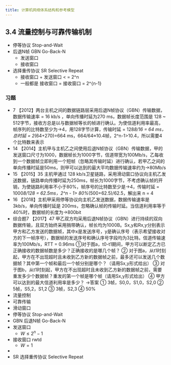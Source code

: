 ```yaml
---
title: 计算机网络体系结构和参考模型
---
```

## 3.4 流量控制与可靠传输机制
- 停等协议 Stop-and-Wait
- 后退N帧 GBN Go-Back-N
    - 发送窗口
    - 接收窗口
- 选择重传协议 SR  Selective Repeat
    - 接收窗口 + 发送窗口 < = 2^n
    - 一般都是 接收窗口 = 接收窗口 = 2^{n-1}
### 习题
- 7 【2012】两台主机之间的数据链路层采用后退N帧协议（GBN）传输数据，数据传输速率 = 16 kb/s ，单向传播时延为270 ms，数据帧长度范围是 128 ~ 512字节，接收方总是以与数据帧等长的帧进行确认。为使信道利用率最高，帧序列的比特数至少为→4，用128字节计算，传输时延 = 128*8/16 = 64 ms，总时延 = 2*(64+270)=664 ms，664/64≈10.4帧，2^n-1>10.4，所以需要4个比特数来表示
- 14 【2014】主机甲与主机乙之间使用后退N帧协议（GBN）传输数据，甲的发送窗口尺寸为1000，数据帧长为1000字节，信道带宽为100Mb/s，乙每收到一个数据帧立即利用一个短帧（忽略其传输时延）进行确认，若甲乙之间的单向传播时延是50ms，则甲可以达到的最大平均数据传输速率约为→80Mb/s
- 15 【2015】35 主机甲通过 128 kb/s卫星链路，采用滑动窗口协议向主机乙发送数据，链路单向传播时延为250ms，帧长为1000字节，不考虑确认帧的开销，为使链路利用率不小于80%，帧序号的比特数至少是→4，传输时延 = 1000*8/128 = 62.5ms，2^n - 1> 80%*(500+62.5)/62.5，解出来 n = 4
- 16 【2018】主机甲采用停等协议向主机乙发送数据，数据传输速率是 3kb/s，单向传播时延是 200ms，忽略确认帧的传输时延。当信道利用率等于40%时，数据帧的长度为→800bit
- 综合题7 【2017】47 甲乙双方均采用后退N帧协议（GBN）进行持续的双向数据传输，且双方始终采用捎带确认，帧长均为1000B。Sx,y和Rx,y分别表示甲方和乙方发送的数据帧，其中x是发送序号，y是确认序号（表示希望接收对方的下一帧序号），数据帧的发送序号和确认序号字段均为3比特。信道传输速率为100Mb/s，RTT = 0.96ms
①对于图a，t0-t1期间，甲方可以断定乙方已正确接收的数据帧数是多少？正确接收的是哪几个帧？
② 对于图a，从t1时刻起，甲方在不出现超时且未收到乙方新的数据帧之前，最多还可以发送几个数据帧？其中第一个帧和最后一个帧分别是哪个？（请用Sx,y形式给出）
③ 对于图b，从t1时刻起，甲方在不出现超时且未收到乙方新的数据帧之前，需要重发多少个数据帧？重发的第一个帧是哪个帧（请用Sx,y形式给出）
④ 甲方可以达到的最大信道利用率是多少？
→答案
① 3帧，S0,0，S1,0，S2,0
② 5帧，S5,2，S1,2
③ 3帧，S2,3
④ 50%
- 流量控制
- 可靠传输
- 滑动窗口
- 停等协议 Stop-and-Wait
- GBN 后退N帧 Go-Back-N
- 发送窗口
    - $W \le 2^n-1$
- 接收窗口 rwtd
    - $W = 1$
- 
- SR 选择重传协议 Selective Repeat
